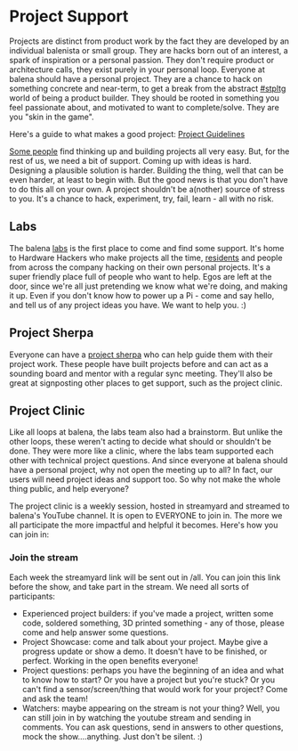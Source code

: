 # Project Support
Projects are distinct from product work by the fact they are developed by an individual balenista or small group. They are hacks born out of an interest, a spark of inspiration or a personal passion. They don't require product or architecture calls, they exist purely in your personal loop. Everyone at balena should have a personal project. They are a chance to hack on something concrete and near-term, to get a break from the abstract [#stpltg](https://github.com/balena-io/balena-io/wiki/Being-a-Product-Builder-at-balena#what-principles-define-a-product-builder) world of being a product builder. They should be rooted in something you feel passionate about, and motivated to want to complete/solve. They are you "skin in the game".

Here's a guide to what makes a good project: [Project Guidelines](https://github.com/balena-io/balena-io/wiki/Labs:-Project-guidelines)

[Some people](https://www.balena.io/blog/show-tell-a-steampunk-desktop-background-radiation-monitor/) find thinking up and building projects all very easy. But, for the rest of us, we need a bit of support. Coming up with ideas is hard. Designing a plausible solution is harder. Building the thing, well that can be even harder, at least to begin with. But the good news is that you don't have to do this all on your own. A project shouldn't be a(nother) source of stress to you. It's a chance to hack, experiment, try, fail, learn - all with no risk.

## Labs
The balena [labs](https://github.com/balena-io/balena-io/wiki/balenaLabs) is the first place to come and find some support. It's home to Hardware Hackers who make projects all the time, [residents](https://github.com/balena-io/balena-io/wiki/balena-labs-residency) and people from across the company hacking on their own personal projects. It's a super friendly place full of people who want to help. Egos are left at the door, since we're all just pretending we know what we're doing, and making it up. Even if you don't know how to power up a Pi - come and say hello, and tell us of any project ideas you have. We want to help you. :)

## Project Sherpa
Everyone can have a [project sherpa](https://github.com/balena-io/balena-io/wiki/Labs:-Project-Sherpa) who can help guide them with their project work. These people have built projects before and can act as a sounding board and mentor with a regular sync meeting. They'll also be great at signposting other places to get support, such as the project clinic.

## Project Clinic
Like all loops at balena, the labs team also had a brainstorm. But unlike the other loops, these weren't acting to decide what should or shouldn't be done. They were more like a clinic, where the labs team supported each other with technical project questions. And since everyone at balena should have a personal project, why not open the meeting up to all? In fact, our users will need project ideas and support too. So why not make the whole thing public, and help everyone?

The project clinic is a weekly session, hosted in streamyard and streamed to balena's YouTube channel. It is open to EVERYONE to join in. The more we all participate the more impactful and helpful it becomes. Here's how you can join in:

### Join the stream
Each week the streamyard link will be sent out in /all. You can join this link before the show, and take part in the stream. We need all sorts of participants:
* Experienced project builders: if you've made a project, written some code, soldered something, 3D printed something - any of those, please come and help answer some questions.
* Project Showcase: come and talk about your project. Maybe give a progress update or show a demo. It doesn't have to be finished, or perfect. Working in the open benefits everyone!
* Project questions: perhaps you have the beginning of an idea and what to know how to start? Or you have a project but you're stuck? Or you can't find a sensor/screen/thing that would work for your project? Come and ask the team!
* Watchers: maybe appearing on the stream is not your thing? Well, you can still join in by watching the youtube stream and sending in comments. You can ask questions, send in answers to other questions, mock the show....anything. Just don't be silent. :) 